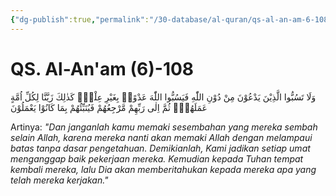 ```yaml
---
{"dg-publish":true,"permalink":"/30-database/al-quran/qs-al-an-am-6-108/"}
---
```



# QS. Al-An'am (6)-108
وَلَا تَسُبُّوا الَّذِيْنَ يَدْعُوْنَ مِنْ دُوْنِ اللّٰهِ فَيَسُبُّوا اللّٰهَ عَدْوًاۢ بِغَيْرِ عِلْمٍۗ  كَذٰلِكَ زَيَّنَّا لِكُلِّ اُمَّةٍ عَمَلَهُمْۖ ثُمَّ اِلٰى رَبِّهِمْ مَّرْجِعُهُمْ فَيُنَبِّئُهُمْ بِمَا كَانُوْا يَعْمَلُوْنَ 

Artinya: *"Dan janganlah kamu memaki sesembahan yang mereka sembah selain Allah, karena mereka nanti akan memaki Allah dengan melampaui batas tanpa dasar pengetahuan. Demikianlah, Kami jadikan setiap umat menganggap baik pekerjaan mereka. Kemudian kepada Tuhan tempat kembali mereka, lalu Dia akan memberitahukan kepada mereka apa yang telah mereka kerjakan."*
